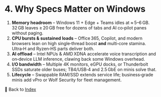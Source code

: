 # 4. Why Specs Matter on Windows

1. **Memory headroom** – Windows 11 + Edge + Teams idles at ≈ 5–6 GB. 32 GB leaves ≥ 20 GB free for dozens of tabs and AI co‑pilot panes without paging.
2. **CPU bursts & sustained loads** – Office 365, Copilot, and modern browsers lean on high single‑thread boost **and** multi‑core stamina. Ultra‑H and Ryzen‑HS parts deliver both.
3. **AI offload** – Intel NPUs & AMD XDNA accelerate voice transcription and on‑device LLM inference, clawing back some Windows overhead.
4. **I/O bandwidth** – Multiple 4K monitors, eGPU docks, or Thunderbolt SSDs saturate older buses; TB4/USB‑4 and 2.5 GbE on minis solve that.
5. **Lifecycle** – Swappable RAM/SSD extends service life; business‑grade minis add vPro or Wolf Security for fleet management.

🔗 Back to [Index](index.md)